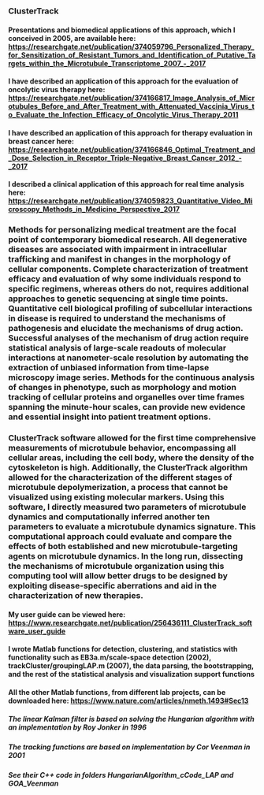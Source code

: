 ### **ClusterTrack**

#### Presentations and biomedical applications of this approach, which I conceived in 2005, are available here: https://researchgate.net/publication/374059796_Personalized_Therapy_for_Sensitization_of_Resistant_Tumors_and_Identification_of_Putative_Targets_within_the_Microtubule_Transcriptome_2007_-_2017

#### I have described an application of this approach for the evaluation of oncolytic virus therapy here: https://researchgate.net/publication/374166817_Image_Analysis_of_Microtubules_Before_and_After_Treatment_with_Attenuated_Vaccinia_Virus_to_Evaluate_the_Infection_Efficacy_of_Oncolytic_Virus_Therapy_2011

#### I have described an application of this approach for therapy evaluation in breast cancer here: https://researchgate.net/publication/374166846_Optimal_Treatment_and_Dose_Selection_in_Receptor_Triple-Negative_Breast_Cancer_2012_-_2017

#### I described a clinical application of this approach for real time analysis here: https://researchgate.net/publication/374059823_Quantitative_Video_Microscopy_Methods_in_Medicine_Perspective_2017

### Methods for personalizing medical treatment are the focal point of contemporary biomedical research. All degenerative diseases are associated with impairment in intracellular trafficking and manifest in changes in the morphology of cellular components. Complete characterization of treatment efficacy and evaluation of why some individuals respond to specific regimens, whereas others do not, requires additional approaches to genetic sequencing at single time points. Quantitative cell biological profiling of subcellular interactions in disease is required to understand the mechanisms of pathogenesis and elucidate the mechanisms of drug action. Successful analyses of the mechanism of drug action require statistical analysis of large-scale readouts of molecular interactions at nanometer-scale resolution by automating the extraction of unbiased information from time-lapse microscopy image series. Methods for the continuous analysis of changes in phenotype, such as morphology and motion tracking of cellular proteins and organelles over time frames spanning the minute-hour scales, can provide new evidence and essential insight into patient treatment options.

### **ClusterTrack** software allowed for the first time comprehensive measurements of microtubule behavior, encompassing all cellular areas, including the cell body, where the density of the cytoskeleton is high. Additionally, the ClusterTrack algorithm allowed for the characterization of the different stages of microtubule depolymerization, a process that cannot be visualized using existing molecular markers. Using this software, I directly measured two parameters of microtubule dynamics and computationally inferred another ten parameters to evaluate a microtubule dynamics signature. This computational approach could evaluate and compare the effects of both established and new microtubule-targeting agents on microtubule dynamics. In the long run, dissecting the mechanisms of microtubule organization using this computing tool will allow better drugs to be designed by exploiting disease-specific aberrations and aid in the characterization of new therapies.

#### My user guide can be viewed here: https://www.researchgate.net/publication/256436111_ClusterTrack_software_user_guide
#### I wrote Matlab functions for detection, clustering, and statistics with functionality such as EB3a.m/scale-space detection (2002), trackCluster/groupingLAP.m (2007), the data parsing, the bootstrapping, and the rest of the statistical analysis and visualization support functions 

#### All the other Matlab functions, from different lab projects, can be downloaded here: https://www.nature.com/articles/nmeth.1493#Sec13

##### The linear Kalman filter is based on solving the Hungarian algorithm with an implementation by Roy Jonker in 1996 

##### The tracking functions are based on implementation by Cor Veenman in 2001
##### See their C++ code in folders HungarianAlgorithm_cCode_LAP and GOA_Veenman

